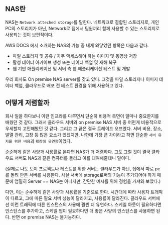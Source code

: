 ## NAS란 

NAS는 `Network atteched storage`를 말한다. 네트워크로 결합된 스토리지로, 개인 PC의 스토리지가 아닌, Network로 팀에서 팀원끼리 함께 사용할 수 있는 스토리지로 사용되는 것이 보편적이다.   

AWS DOCS 에서 소개하는 NAS의 기능 중 내게 와닿았던 항목은 다음과 같다.
-   파일 스토리지 및 공유 / 자주 액세스해야 하는 이미지 및 동영상 저장
-   활성 데이터 아카이브 생성 또는 데이터 백업 및 재해 복구
-   웹 기반 애플리케이션 및 서버 측 웹 애플리케이션 테스트 및 개발

우리 회사도 On premise NAS server를 갖고 있다. 그것을 파일 스토리지나 이미지 데이터 백업, 클라우드로 배포 전 테스트 환경을 위해 사용하고 있다.   

## 어떻게 저렴할까

회사 일을 하다보니 이런 인프라를 다루면서 단순히 비용적 측면이 얼마나 중요한지를 배웠던 것 같다. 그래서 클라우드 서버와 on premise NAS 서버 중 어떤게 비용적으로 우세할지 고민해봤던 것 같다. 그리고 그 끝은 결국 트레이드 오프였다. 서버 비용, 장소, 발열 관리, 고장 등 많은 요소가 있겠지만, 나한테 가장 큰 차이라고 하면 단순한 `서버 유지를 위한 비용`과 `확장에 유연함`이었다.

순순하게 같은 사양과 사용률로 본다면 NAS가 더 저렴하다. 그도 그럴 것이 결국 클라우드 서버도 NAS과 같은 컴퓨터를 돌리고 이를 대여해줄테니 말이다.    

(실제로 나도 토이 프로젝트나 테스트를 위한 서버는 클라우드가 아닌, 집에서 따로 pc를 돌려 만든 서버를 사용한다. 사실 서버에 storage로써의 기능이 추가되어야 하기 때문에 엄밀히 Server == NAS는 아니지만, 간단한 예시를 위해 경험을 가져와 보았다.)     

다만, 이는 순수하게 같은 사양과 사용률을 기준으로 한다. 시간대에 따라 사용자 트래픽이 다르고, 그에 따른 필요 서버 성능이 달라지고, 사용률이 달라진다. 클라우드 서버에선 이런 트래픽에 따른 인스턴스의 사용에 훨씬 더 유연하다. 스케일 아웃이 필요하다면 인스턴스를 추가하고, 스케일 업이 필요하다면 더 좋은 사양의 인스턴스를 사용하면 된다. 반면 on premise NAS는 불가능하다.   
